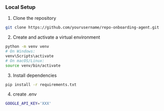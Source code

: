 ### Local Setup

1. Clone the repository
```bash
git clone https://github.com/yourusername/repo-onboarding-agent.git
```

2. Create and activate a virtual environment
```bash
python -m venv venv
# On Windows:
venv\Scripts\activate
# On macOS/Linux:
source venv/bin/activate
```

3. Install dependencies
```bash
pip install -r requirements.txt
```

4. create .env
```bash
GOOGLE_API_KEY='XXX'
```